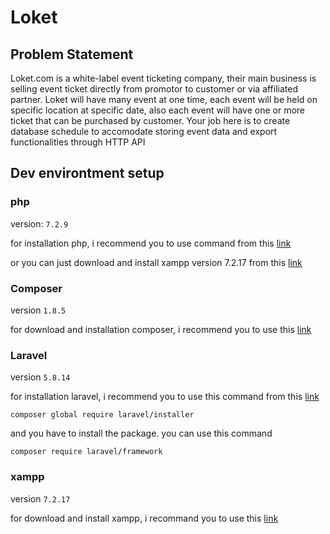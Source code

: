 # Loket

## Problem Statement

Loket.com is a white-label event ticketing company, their main business is selling event ticket directly from promotor to customer or via affiliated partner. Loket will have many event at one time, each event will be held on specific location at specific date, also each event will have one or more ticket that can be purchased by customer. Your job here is to create database schedule to accomodate storing event data and export functionalities through HTTP API

## Dev environtment setup

### php

version: `7.2.9`

for installation php, i recommend you to use command from this [link](https://www.jeffgeerling.com/blog/2018/installing-php-7-and-composer-on-windows-10)

or you can just download and install xampp version 7.2.17 from this [link](https://www.apachefriends.org/xampp-files/7.2.17/xampp-windows-x64-7.2.17-0-VC15-installer.exe)

### Composer

version `1.8.5`

for download and installation composer, i recommend you to use this [link](https://getcomposer.org/Composer-Setup.exe)

### Laravel

version `5.8.14`

for installation laravel, i recommend you to use this command from this [link](https://laravel.com/docs/5.8/installation)

```
composer global require laravel/installer
```

and you have to install the package. you can use this command

```
composer require laravel/framework
```

### xampp

version `7.2.17`

for download and install xampp, i recommand you to use this [link](https://www.apachefriends.org/xampp-files/7.2.17/xampp-windows-x64-7.2.17-0-VC15-installer.exe)